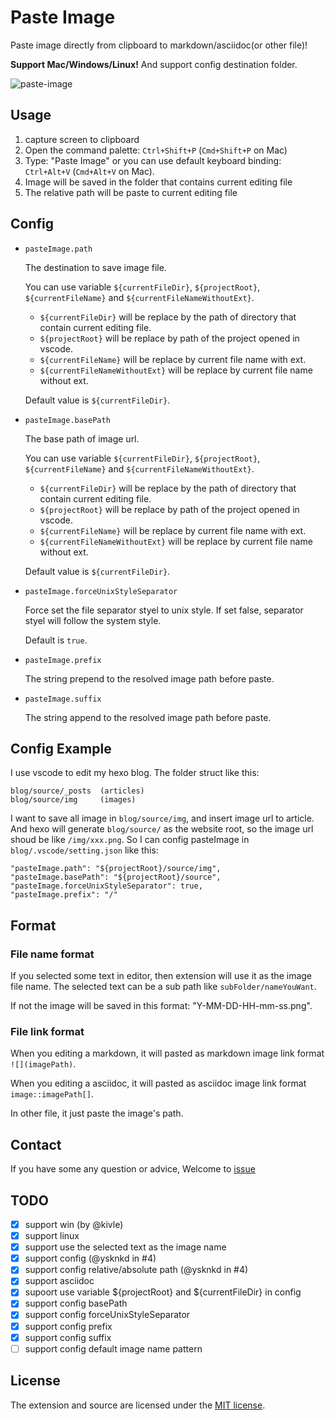 # Paste Image

Paste image directly from clipboard to markdown/asciidoc(or other file)!

**Support Mac/Windows/Linux!** And support config destination folder.

![paste-image](https://raw.githubusercontent.com/mushanshitiancai/vscode-paste-image/master/res/vscode-paste-image.gif)

## Usage

1. capture screen to clipboard
2. Open the command palette: `Ctrl+Shift+P` (`Cmd+Shift+P` on Mac)
3. Type: "Paste Image" or you can use default keyboard binding: `Ctrl+Alt+V` (`Cmd+Alt+V` on Mac).
4. Image will be saved in the folder that contains current editing file
5. The relative path will be paste to current editing file 

## Config

- `pasteImage.path`

    The destination to save image file.
    
    You can use variable `${currentFileDir}`, `${projectRoot}`, `${currentFileName}` and `${currentFileNameWithoutExt}`. 
    
    - `${currentFileDir}` will be replace by the path of directory that contain current editing file. 
    - `${projectRoot}` will be replace by path of the project opened in vscode.
    - `${currentFileName}` will be replace by current file name with ext.
    - `${currentFileNameWithoutExt}` will be replace by current file name without ext.

    Default value is `${currentFileDir}`.

- `pasteImage.basePath`

    The base path of image url.
    
    You can use variable `${currentFileDir}`, `${projectRoot}`, `${currentFileName}` and `${currentFileNameWithoutExt}`. 
    
    - `${currentFileDir}` will be replace by the path of directory that contain current editing file. 
    - `${projectRoot}` will be replace by path of the project opened in vscode.
    - `${currentFileName}` will be replace by current file name with ext.
    - `${currentFileNameWithoutExt}` will be replace by current file name without ext.

    Default value is `${currentFileDir}`.

- `pasteImage.forceUnixStyleSeparator`

    Force set the file separator styel to unix style. If set false, separator styel will follow the system style. 
    
    Default is `true`.

- `pasteImage.prefix`

    The string prepend to the resolved image path before paste.

- `pasteImage.suffix`

    The string append to the resolved image path before paste.

## Config Example

I use vscode to edit my hexo blog. The folder struct like this:

```
blog/source/_posts  (articles)
blog/source/img     (images)
```

I want to save all image in `blog/source/img`, and insert image url to article. And hexo will generate `blog/source/` as the website root, so the image url shoud be like `/img/xxx.png`. So I can config pasteImage in `blog/.vscode/setting.json` like this:

```
"pasteImage.path": "${projectRoot}/source/img",
"pasteImage.basePath": "${projectRoot}/source",
"pasteImage.forceUnixStyleSeparator": true,
"pasteImage.prefix": "/"
```

## Format

### File name format

If you selected some text in editor, then extension will use it as the image file name. The selected text can be a sub path like `subFolder/nameYouWant`.

If not the image will be saved in this format: "Y-MM-DD-HH-mm-ss.png". 

### File link format

When you editing a markdown, it will pasted as markdown image link format `![](imagePath)`.

When you editing a asciidoc, it will pasted as asciidoc image link format `image::imagePath[]`.

In other file, it just paste the image's path.

## Contact

If you have some any question or advice, Welcome to [issue](https://github.com/mushanshitiancai/vscode-paste-image/issues)

## TODO

- [x] support win (by @kivle)
- [x] support linux
- [x] support use the selected text as the image name
- [x] support config (@ysknkd in #4)
- [x] support config relative/absolute path (@ysknkd in #4)
- [x] support asciidoc
- [x] supoort use variable ${projectRoot} and ${currentFileDir} in config
- [x] support config basePath
- [x] support config forceUnixStyleSeparator
- [x] support config prefix
- [x] support config suffix
- [ ] support config default image name pattern

## License

The extension and source are licensed under the [MIT license](LICENSE.txt).
